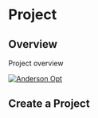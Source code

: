 # Project

## Overview

Project overview

[![Anderson Opt](assets/images/andersonopt.png)](assets/images/andersonopt.png)

  [1]: https://andersonoptimization.com

## Create a Project
